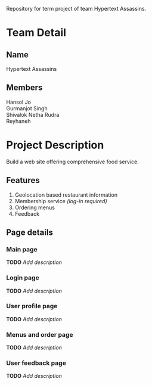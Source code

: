 Repository for term project of team Hypertext Assassins.

# Team Detail
## Name
Hypertext Assassins

## Members
Hansol Jo  
Gurmanjot Singh  
Shivalok Netha Rudra  
Reyhaneh 

# Project Description
Build a web site offering comprehensive food service.

## Features
1. Geolocation based restaurant information
2. Membership service *(log-in required)*
3. Ordering menus
4. Feedback

## Page details
### Main page
**TODO** *Add description*

### Login page
**TODO** *Add description*

### User profile page
**TODO** *Add description*

### Menus and order page
**TODO** *Add description* 

### User feedback page
**TODO** *Add description*

